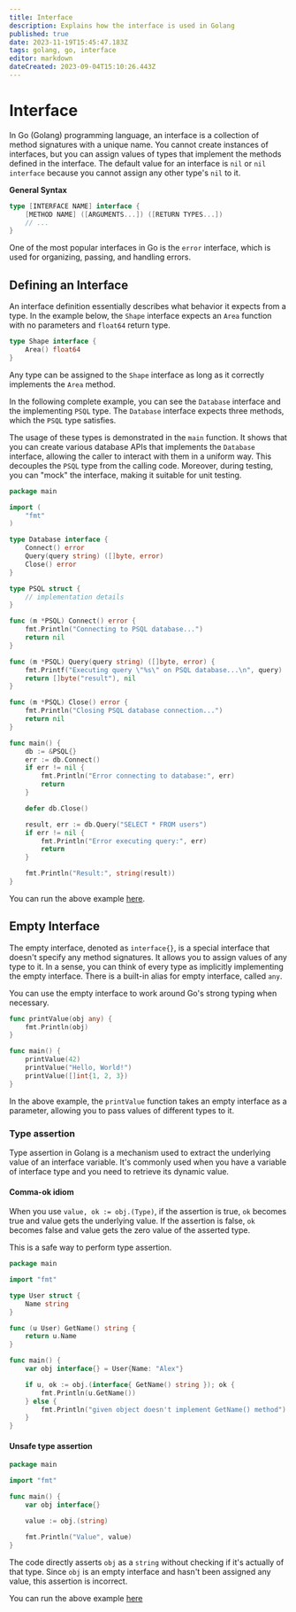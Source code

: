 ```yaml
---
title: Interface
description: Explains how the interface is used in Golang
published: true
date: 2023-11-19T15:45:47.183Z
tags: golang, go, interface
editor: markdown
dateCreated: 2023-09-04T15:10:26.443Z
---
```


# Interface

In Go (Golang) programming language, an interface is a collection of method signatures with a unique name. You cannot create instances of interfaces, but you can assign values of types that implement the methods defined in the interface. The default value for an interface is `nil` or `nil interface` because you cannot assign any other type's `nil` to it.

**General Syntax**

```go
type [INTERFACE NAME] interface {
    [METHOD NAME] ([ARGUMENTS...]) ([RETURN TYPES...])
    // ...
}
```

One of the most popular interfaces in Go is the `error` interface, which is used for organizing, passing, and handling errors.

## Defining an Interface
An interface definition essentially describes what behavior it expects from a type. In the example below, the `Shape` interface expects an `Area` function with no parameters and `float64` return type.

```go
type Shape interface {
    Area() float64
}
```

Any type can be assigned to the `Shape` interface as long as it correctly implements the `Area` method.

In the following complete example, you can see the `Database` interface and the implementing `PSQL` type. The `Database` interface expects three methods, which the `PSQL` type satisfies.

The usage of these types is demonstrated in the `main` function. It shows that you can create various database APIs that implements the `Database` interface, allowing the caller to interact with them in a uniform way. This decouples the `PSQL` type from the calling code. Moreover, during testing, you can "mock" the interface, making it suitable for unit testing.

```go
package main

import (
    "fmt"
)

type Database interface {
    Connect() error
    Query(query string) ([]byte, error)
    Close() error
}

type PSQL struct {
    // implementation details
}

func (m *PSQL) Connect() error {
    fmt.Println("Connecting to PSQL database...")
    return nil
}

func (m *PSQL) Query(query string) ([]byte, error) {
    fmt.Printf("Executing query \"%s\" on PSQL database...\n", query)
    return []byte("result"), nil
}

func (m *PSQL) Close() error {
    fmt.Println("Closing PSQL database connection...")
    return nil
}

func main() {
    db := &PSQL{}
    err := db.Connect()
    if err != nil {
        fmt.Println("Error connecting to database:", err)
        return
    }

    defer db.Close()

    result, err := db.Query("SELECT * FROM users")
    if err != nil {
        fmt.Println("Error executing query:", err)
        return
    }

    fmt.Println("Result:", string(result))
}
```

You can run the above example [here](https://goplay.followthepattern.net/snippet/JVWNyNsUFDN).

## Empty Interface
The empty interface, denoted as `interface{}`, is a special interface that doesn't specify any method signatures. It allows you to assign values of any type to it. In a sense, you can think of every type as implicitly implementing the empty interface. There is a built-in alias for empty interface, called `any`.

You can use the empty interface to work around Go's strong typing when necessary.

```go
func printValue(obj any) {
    fmt.Println(obj)
}

func main() {
    printValue(42)
    printValue("Hello, World!")
    printValue([]int{1, 2, 3})
}
```

In the above example, the `printValue` function takes an empty interface as a parameter, allowing you to pass values of different types to it.

### Type assertion
Type assertion in Golang is a mechanism used to extract the underlying value of an interface variable. It's commonly used when you have a variable of interface type and you need to retrieve its dynamic value.

#### Comma-ok idiom
When you use `value, ok := obj.(Type)`, if the assertion is true, `ok` becomes true and value gets the underlying value. If the assertion is false, `ok` becomes false and value gets the zero value of the asserted type.

This is a safe way to perform type assertion.

```go
package main

import "fmt"

type User struct {
	Name string
}

func (u User) GetName() string {
	return u.Name
}

func main() {
	var obj interface{} = User{Name: "Alex"}

	if u, ok := obj.(interface{ GetName() string }); ok {
		fmt.Println(u.GetName())
	} else {
		fmt.Println("given object doesn't implement GetName() method")
	}
}
```

#### Unsafe type assertion

```go
package main

import "fmt"

func main() {
	var obj interface{}

	value := obj.(string)

	fmt.Println("Value", value)
}
```
The code directly asserts `obj` as a `string` without checking if it's actually of that type. Since `obj` is an empty interface and hasn't been assigned any value, this assertion is incorrect.

You can run the above example [here](https://goplay.followthepattern.net/snippet/hhK5LxatQqx)